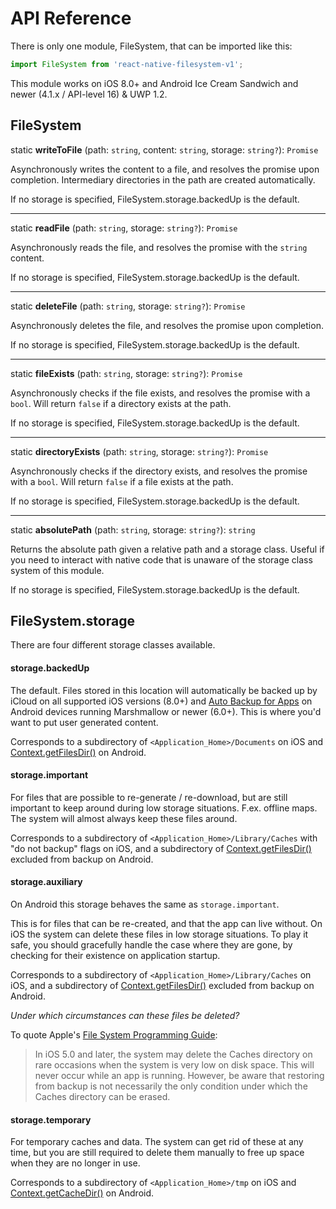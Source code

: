 # API Reference

There is only one module, FileSystem, that can be imported like this:

```javascript
import FileSystem from 'react-native-filesystem-v1';
```

This module works on iOS 8.0+ and Android Ice Cream Sandwich and newer (4.1.x / API-level 16) & UWP 1.2.

## FileSystem

static **writeToFile** (path: `string`, content: `string`, storage: `string?`): `Promise`

Asynchronously writes the content to a file, and resolves the promise upon completion.
Intermediary directories in the path are created automatically.

If no storage is specified, FileSystem.storage.backedUp is the default.

---
static **readFile** (path: `string`, storage: `string?`): `Promise`

Asynchronously reads the file, and resolves the promise with the `string` content.

If no storage is specified, FileSystem.storage.backedUp is the default.

---
static **deleteFile** (path: `string`, storage: `string?`): `Promise`

Asynchronously deletes the file, and resolves the promise upon completion.

If no storage is specified, FileSystem.storage.backedUp is the default.

---
static **fileExists** (path: `string`, storage: `string?`): `Promise`

Asynchronously checks if the file exists, and resolves the promise with a `bool`. Will return
`false` if a directory exists at the path.

If no storage is specified, FileSystem.storage.backedUp is the default.

---
static **directoryExists** (path: `string`, storage: `string?`): `Promise`

Asynchronously checks if the directory exists, and resolves the promise with a `bool`. Will return
`false` if a file exists at the path.

If no storage is specified, FileSystem.storage.backedUp is the default.

---
static **absolutePath** (path: `string`, storage: `string?`): `string`

Returns the absolute path given a relative path and a storage class. Useful if you need to interact
with native code that is unaware of the storage class system of this module.

If no storage is specified, FileSystem.storage.backedUp is the default.

## FileSystem.storage

There are four different storage classes available. 

#### storage.backedUp

The default. Files stored in this location will automatically be backed up by iCloud on all 
supported iOS versions (8.0+) and 
[Auto Backup for Apps](https://developer.android.com/guide/topics/data/autobackup.html) on Android
devices running Marshmallow or newer (6.0+). This is where you'd want to put user generated content.

Corresponds to a subdirectory of `<Application_Home>/Documents` on iOS and
[Context.getFilesDir()](https://developer.android.com/reference/android/content/Context.html#getFilesDir()) 
on Android.

#### storage.important

For files that are possible to re-generate / re-download, but are still important to keep 
around during low storage situations. F.ex. offline maps. The system will almost always keep these 
files around.

Corresponds to a subdirectory of `<Application_Home>/Library/Caches` with "do not backup" flags on 
iOS, and a subdirectory of
[Context.getFilesDir()](https://developer.android.com/reference/android/content/Context.html#getFilesDir()) 
excluded from backup on Android.

#### storage.auxiliary

On Android this storage behaves the same as `storage.important`.

This is for files that can be re-created, and that the app can live without. On iOS the system can 
delete these files in low storage situations. To play it safe, you should gracefully handle the 
case where they are gone, by checking for their existence on application startup.

Corresponds to a subdirectory of `<Application_Home>/Library/Caches` on iOS, and a subdirectory of
[Context.getFilesDir()](https://developer.android.com/reference/android/content/Context.html#getFilesDir()) 
excluded from backup on Android.

*Under which circumstances can these files be deleted?*

To quote Apple's 
[File System Programming Guide](https://developer.apple.com/library/content/documentation/FileManagement/Conceptual/FileSystemProgrammingGuide/FileSystemOverview/FileSystemOverview.html):

> In iOS 5.0 and later, the system may delete the Caches directory on rare occasions when the system 
> is very low on disk space. This will never occur while an app is running. However, be aware that 
> restoring from backup is not necessarily the only condition under which the Caches directory can 
> be erased.


#### storage.temporary

For temporary caches and data. The system can get rid of these at any time, but you are 
still required to delete them manually to free up space when they are no longer in use.

Corresponds to a subdirectory of `<Application_Home>/tmp` on iOS and 
[Context.getCacheDir()](https://developer.android.com/reference/android/content/Context.html#getCacheDir()) 
on Android.
